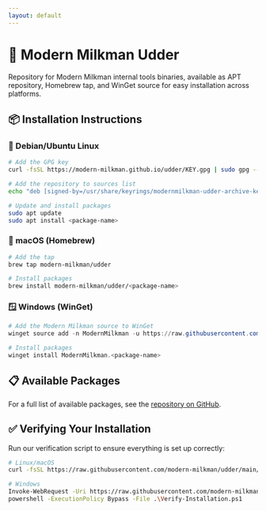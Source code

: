 ```yaml
---
layout: default
---
```


# 🥛 Modern Milkman Udder

Repository for Modern Milkman internal tools binaries, available as APT repository, Homebrew tap, and WinGet source for easy installation across platforms.

## 📦 Installation Instructions

### 🐧 Debian/Ubuntu Linux

```sh
# Add the GPG key
curl -fsSL https://modern-milkman.github.io/udder/KEY.gpg | sudo gpg --dearmor -o /usr/share/keyrings/modernmilkman-udder-archive-keyring.gpg

# Add the repository to sources list
echo "deb [signed-by=/usr/share/keyrings/modernmilkman-udder-archive-keyring.gpg] https://modern-milkman.github.io/udder/apt stable main" | sudo tee /etc/apt/sources.list.d/modernmilkman-udder.list

# Update and install packages
sudo apt update
sudo apt install <package-name>
```

### 🍎 macOS (Homebrew)

```sh
# Add the tap
brew tap modern-milkman/udder

# Install packages
brew install modern-milkman/udder/<package-name>
```

### 🪟 Windows (WinGet)

```powershell
# Add the Modern Milkman source to WinGet
winget source add -n ModernMilkman -u https://raw.githubusercontent.com/modern-milkman/udder/main/manifests

# Install packages
winget install ModernMilkman.<package-name>
```

## 📋 Available Packages

For a full list of available packages, see the [repository on GitHub](https://github.com/modern-milkman/udder).

## ✅ Verifying Your Installation

Run our verification script to ensure everything is set up correctly:

```sh
# Linux/macOS
curl -fsSL https://raw.githubusercontent.com/modern-milkman/udder/main/scripts/verify-installation.sh | sh

# Windows
Invoke-WebRequest -Uri https://raw.githubusercontent.com/modern-milkman/udder/main/scripts/Verify-Installation.ps1 -OutFile .\Verify-Installation.ps1
powershell -ExecutionPolicy Bypass -File .\Verify-Installation.ps1
```
